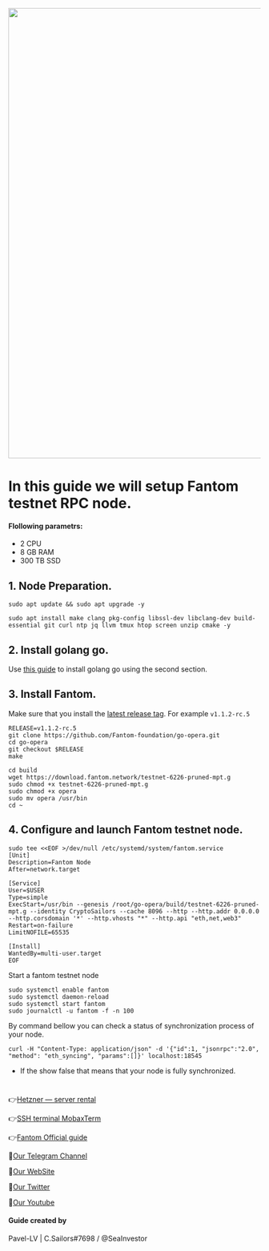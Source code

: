 <p align="center">
 <img src="https://i.postimg.cc/9QfDm4fz/Fantom-1.png"width="900"/></a>
</p>

# In this guide we will setup Fantom testnet RPC node.

#### Flollowing parametrs:
- 2 CPU
- 8 GB RAM
- 300 TB SSD

## 1. Node Preparation.
```
sudo apt update && sudo apt upgrade -y
```
```
sudo apt install make clang pkg-config libssl-dev libclang-dev build-essential git curl ntp jq llvm tmux htop screen unzip cmake -y
```
## 2. Install golang go.
Use [this guide](https://github.com/CryptoSailors/cryptosailors-tools/tree/main/Install%20Golang%20%22Go%22#2-if-you-installing-golang-go-on-clear-server-you-need-input-following-commands) to install golang go using the second section.

## 3. Install Fantom.
Make sure that you install the [latest release tag](https://github.com/Fantom-foundation/go-opera/tags). For example `v1.1.2-rc.5`
```
RELEASE=v1.1.2-rc.5
git clone https://github.com/Fantom-foundation/go-opera.git
cd go-opera
git checkout $RELEASE
make
```
```
cd build
wget https://download.fantom.network/testnet-6226-pruned-mpt.g
sudo chmod +x testnet-6226-pruned-mpt.g
sudo chmod +x opera
sudo mv opera /usr/bin
cd ~
```
## 4. Configure and launch Fantom testnet node.
```
sudo tee <<EOF >/dev/null /etc/systemd/system/fantom.service
[Unit]
Description=Fantom Node
After=network.target

[Service]
User=$USER
Type=simple
ExecStart=/usr/bin --genesis /root/go-opera/build/testnet-6226-pruned-mpt.g --identity CryptoSailors --cache 8096 --http --http.addr 0.0.0.0 --http.corsdomain '*' --http.vhosts "*" --http.api "eth,net,web3" 
Restart=on-failure
LimitNOFILE=65535

[Install]
WantedBy=multi-user.target
EOF
```
Start a fantom testnet node
```
sudo systemctl enable fantom
sudo systemctl daemon-reload
sudo systemctl start fantom
sudo journalctl -u fantom -f -n 100
```
By command bellow you can check a status of synchronization process of your node.

```
curl -H "Content-Type: application/json" -d '{"id":1, "jsonrpc":"2.0", "method": "eth_syncing", "params":[]}' localhost:18545
```
- If the show false that means that your node is fully synchronized.

#

👉[Hetzner — server rental](https://hetzner.cloud/?ref=NY9VHC3PPsL0)

👉[SSH terminal MobaxTerm](https://mobaxterm.mobatek.net/download.html)

👉[Fantom Official guide](https://docs.fantom.foundation/)

🔰[Our Telegram Channel](https://t.me/CryptoSailorsAnn)

🔰[Our WebSite](cryptosailors.tech)

🔰[Our Twitter](https://twitter.com/Crypto_Sailors)

🔰[Our Youtube](https://www.youtube.com/@CryptoSailors)

#### Guide created by 
Pavel-LV | C.Sailors#7698 / @SeaInvestor
                                                    
